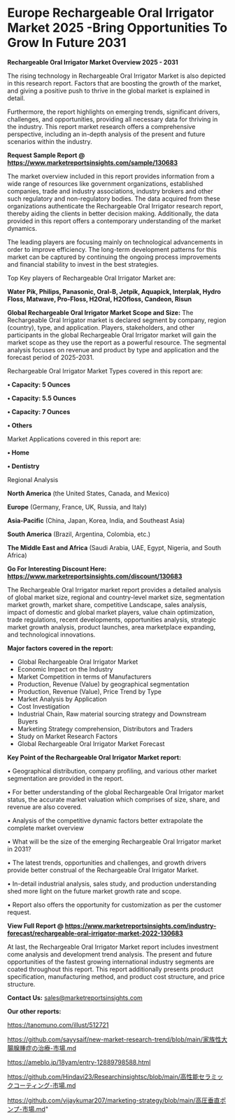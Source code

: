 # Europe Rechargeable Oral Irrigator Market 2025 -Bring Opportunities To Grow In Future 2031

<Strong> Rechargeable Oral Irrigator Market Overview 2025 - 2031</strong>

The rising technology in Rechargeable Oral Irrigator Market is also depicted in this research report. Factors that are boosting the growth of the market, and giving a positive push to thrive in the global market is explained in detail.

Furthermore, the report highlights on emerging trends, significant drivers, challenges, and opportunities, providing all necessary data for thriving in the industry. This report market research offers a comprehensive perspective, including an in-depth analysis of the present and future scenarios within the industry.

<strong>Request Sample Report @ <a href=https://www.marketreportsinsights.com/sample/130683>https://www.marketreportsinsights.com/sample/130683</a></strong>

The market overview included in this report provides information from a wide range of resources like government organizations, established companies, trade and industry associations, industry brokers and other such regulatory and non-regulatory bodies. The data acquired from these organizations authenticate the Rechargeable Oral Irrigator research report, thereby aiding the clients in better decision making. Additionally, the data provided in this report offers a contemporary understanding of the market dynamics.

The leading players are focusing mainly on technological advancements in order to improve efficiency. The long-term development patterns for this market can be captured by continuing the ongoing process improvements and financial stability to invest in the best strategies.

Top Key players of Rechargeable Oral Irrigator Market are:

<strong>Water Pik, Philips, Panasonic, Oral-B, Jetpik, Aquapick, Interplak, Hydro Floss, Matwave, Pro-Floss, H2Oral, H2Ofloss, Candeon, Risun</strong>

<strong><b>Global Rechargeable Oral Irrigator Market Scope and Size:</b></strong>
The Rechargeable Oral Irrigator market is declared segment by company, region (country), type, and application. Players, stakeholders, and other participants in the global Rechargeable Oral Irrigator market will gain the market scope as they use the report as a powerful resource. The segmental analysis focuses on revenue and product by type and application and the forecast period of 2025-2031.

Rechargeable Oral Irrigator Market Types covered in this report are:

<strong>• Capacity: 5 Ounces

• Capacity: 5.5 Ounces

• Capacity: 7 Ounces

• Others</strong>

Market Applications covered in this report are:

<strong>• Home

• Dentistry</strong> 

Regional Analysis

<strong>North America</strong> (the United States, Canada, and Mexico)

<strong>Europe</strong> (Germany, France, UK, Russia, and Italy)

<strong>Asia-Pacific</strong> (China, Japan, Korea, India, and Southeast Asia)

<strong>South America</strong> (Brazil, Argentina, Colombia, etc.)

<strong>The Middle East and Africa</strong> (Saudi Arabia, UAE, Egypt, Nigeria, and South Africa)

<strong>Go For Interesting Discount Here: <a href=https://www.marketreportsinsights.com/discount/130683>https://www.marketreportsinsights.com/discount/130683</a></strong>

The Rechargeable Oral Irrigator market report provides a detailed analysis of global market size, regional and country-level market size, segmentation market growth, market share, competitive Landscape, sales analysis, impact of domestic and global market players, value chain optimization, trade regulations, recent developments, opportunities analysis, strategic market growth analysis, product launches, area marketplace expanding, and technological innovations.

<strong><b>Major factors covered in the report:</b></strong>
<ul>
  <li>Global Rechargeable Oral Irrigator Market </li>
  <li>Economic Impact on the Industry</li>
  <li>Market Competition in terms of Manufacturers</li>
  <li>Production, Revenue (Value) by geographical segmentation</li>
  <li>Production, Revenue (Value), Price Trend by Type</li>
  <li>Market Analysis by Application</li>
  <li>Cost Investigation</li>
  <li>Industrial Chain, Raw material sourcing strategy and Downstream Buyers</li>
  <li>Marketing Strategy comprehension, Distributors and Traders</li>
  <li>Study on Market Research Factors</li>
  <li>Global Rechargeable Oral Irrigator Market Forecast</li>
</ul>

<strong><b>Key Point of the Rechargeable Oral Irrigator Market report:</b></strong>

• Geographical distribution, company profiling, and various other market segmentation are provided in the report.

• For better understanding of the global Rechargeable Oral Irrigator market status, the accurate market valuation which comprises of size, share, and revenue are also covered.

• Analysis of the competitive dynamic factors better extrapolate the complete market overview

• What will be the size of the emerging Rechargeable Oral Irrigator market in 2031?

• The latest trends, opportunities and challenges, and growth drivers provide better construal of the Rechargeable Oral Irrigator Market.

• In-detail industrial analysis, sales study, and production understanding shed more light on the future market growth rate and scope.

• Report also offers the opportunity for customization as per the customer request.

<strong><b>View Full Report @ <a href=https://www.marketreportsinsights.com/industry-forecast/rechargeable-oral-irrigator-market-2022-130683>https://www.marketreportsinsights.com/industry-forecast/rechargeable-oral-irrigator-market-2022-130683</a></b></strong>


At last, the Rechargeable Oral Irrigator Market report includes investment come analysis and development trend analysis. The present and future opportunities of the fastest growing international industry segments are coated throughout this report. This report additionally presents product specification, manufacturing method, and product cost structure, and price structure.

<strong>Contact Us:</strong>
sales@marketreportsinsights.com

<strong>Our other reports:</strong>

<a href=https://tanomuno.com/illust/512721>https://tanomuno.com/illust/512721</a>

<a href=https://github.com/sayysaif/new-market-research-trend/blob/main/家族性大腸腺腫症の治療-市場.md>https://github.com/sayysaif/new-market-research-trend/blob/main/家族性大腸腺腫症の治療-市場.md</a>

<a href=https://ameblo.jp/18yam/entry-12889798588.html>https://ameblo.jp/18yam/entry-12889798588.html</a>

<a href=https://github.com/Hindavi23/Researchinsightsc/blob/main/高性能セラミックコーティング-市場.md>https://github.com/Hindavi23/Researchinsightsc/blob/main/高性能セラミックコーティング-市場.md</a>

<a href=https://github.com/vijaykumar207/marketing-strategy/blob/main/高圧垂直ポンプ-市場.md>https://github.com/vijaykumar207/marketing-strategy/blob/main/高圧垂直ポンプ-市場.md</a>"
